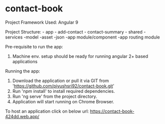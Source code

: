 # contact-book

Project Framework Used: Angular 9

Project Structure:
    - app
        - add-contact
        - contact-summary
        - shared
           -services
           -model
        -asset
           -json
        -app module/component
        -app routing module

Pre-requisite to run the app:
1. Machine env. setup should be ready for running angular 2+ based applications

Running the app:
1. Download the application or pull it via GIT from 'https://github.com/piyushsri92/contact-book.git'
2. Run 'npm install' to install required dependencies.
3. Run 'ng serve' from the project directory.
4. Application will start running on Chrome Browser.

To host an application click on below url:
https://contact-book-424dd.web.app/
